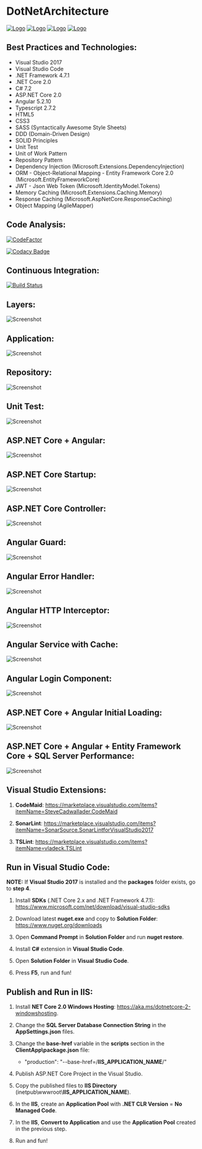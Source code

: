 # DotNetArchitecture

[![Logo](Screenshots/Microsoft.svg)](https://www.microsoft.com) [![Logo](Screenshots/.NET.svg)](https://www.microsoft.com/net) [![Logo](Screenshots/Google.svg)](https://www.google.com) [![Logo](Screenshots/Angular.svg)](https://angular.io)

## Best Practices and Technologies:

* Visual Studio 2017
* Visual Studio Code
* .NET Framework 4.7.1
* .NET Core 2.0
* C# 7.2
* ASP.NET Core 2.0
* Angular 5.2.10
* Typescript 2.7.2
* HTML5
* CSS3
* SASS (Syntactically Awesome Style Sheets)
* DDD (Domain-Driven Design)
* SOLID Principles
* Unit Test
* Unit of Work Pattern
* Repository Pattern
* Dependency Injection (Microsoft.Extensions.DependencyInjection)
* ORM - Object-Relational Mapping - Entity Framework Core 2.0 (Microsoft.EntityFrameworkCore)
* JWT - Json Web Token (Microsoft.IdentityModel.Tokens)
* Memory Caching (Microsoft.Extensions.Caching.Memory)
* Response Caching (Microsoft.AspNetCore.ResponseCaching)
* Object Mapping (AgileMapper)

## Code Analysis:

[![CodeFactor](https://www.codefactor.io/repository/github/rafaelfgx/dotnetarchitecture/badge)](https://www.codefactor.io/repository/github/rafaelfgx/dotnetarchitecture)

[![Codacy Badge](https://api.codacy.com/project/badge/Grade/a6f6ff438ed04865854cf5376330967e)](https://www.codacy.com/app/rafaelfgx/DotNetArchitecture?utm_source=github.com&amp;utm_medium=referral&amp;utm_content=rafaelfgx/DotNetArchitecture&amp;utm_campaign=Badge_Grade)

## Continuous Integration:

[![Build Status](https://ci.appveyor.com/api/projects/status/x9782f129frchg3n?svg=true)](https://ci.appveyor.com/project/rafaelfgx/dotnetarchitecture)

## Layers:

![Screenshot](Screenshots/1.png)

## Application:

![Screenshot](Screenshots/2.png)

## Repository:

![Screenshot](Screenshots/3.png)

## Unit Test:

![Screenshot](Screenshots/4.png)

## ASP.NET Core + Angular:

![Screenshot](Screenshots/5.png)

## ASP.NET Core Startup:

![Screenshot](Screenshots/6.png)

## ASP.NET Core Controller:

![Screenshot](Screenshots/7.png)

## Angular Guard:

![Screenshot](Screenshots/8.png)

## Angular Error Handler:

![Screenshot](Screenshots/9.png)

## Angular HTTP Interceptor:

![Screenshot](Screenshots/10.png)

## Angular Service with Cache:

![Screenshot](Screenshots/11.png)

## Angular Login Component:

![Screenshot](Screenshots/12.png)

## ASP.NET Core + Angular Initial Loading:

![Screenshot](Screenshots/13.png)

## ASP.NET Core + Angular + Entity Framework Core + SQL Server Performance:

![Screenshot](Screenshots/14.png)

## Visual Studio Extensions:

1. **CodeMaid**: https://marketplace.visualstudio.com/items?itemName=SteveCadwallader.CodeMaid

2. **SonarLint**: https://marketplace.visualstudio.com/items?itemName=SonarSource.SonarLintforVisualStudio2017

3. **TSLint**: https://marketplace.visualstudio.com/items?itemName=vladeck.TSLint

## Run in Visual Studio Code:

**NOTE:** If **Visual Studio 2017** is installed and the **packages** folder exists, go to **step 4**.

1. Install **SDKs** (.NET Core 2.x and .NET Framework 4.7.1):
https://www.microsoft.com/net/download/visual-studio-sdks

2. Download latest **nuget.exe** and copy to **Solution Folder**:
https://www.nuget.org/downloads

3. Open **Command Prompt** in **Solution Folder** and run **nuget restore**.

4. Install **C#** extension in **Visual Studio Code**.

5. Open **Solution Folder** in **Visual Studio Code**.

6. Press **F5**, run and fun!

## Publish and Run in IIS:

1. Install **NET Core 2.0 Windows Hosting**: https://aka.ms/dotnetcore-2-windowshosting.

2. Change the **SQL Server Database Connection String** in the **AppSettings.json** files.

3. Change the **base-href** variable in the **scripts** section in the **ClientApp\package.json** file:
	- "production": "--base-href=/**IIS_APPLICATION_NAME**/"

4. Publish ASP.NET Core Project in the Visual Studio.

5. Copy the published files to **IIS Directory** (inetpub\wwwroot\\**IIS_APPLICATION_NAME**).

6. In the **IIS**, create an **Application Pool** with **.NET CLR Version** = **No Managed Code**.

7. In the **IIS**, **Convert to Application** and use the **Application Pool** created in the previous step.

8. Run and fun!

